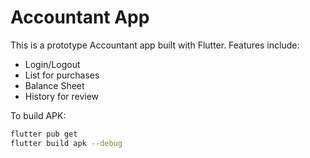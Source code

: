 # Accountant App

This is a prototype Accountant app built with Flutter. Features include:
- Login/Logout
- List for purchases
- Balance Sheet
- History for review

To build APK:
```bash
flutter pub get
flutter build apk --debug
```
